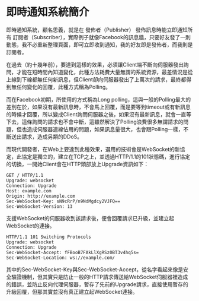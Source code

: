 # 即時通知系統簡介

即時通知系統，顧名思義，就是在 發佈者（Publisher） 發佈訊息時能立即通知所有 訂閱者（Subscriber），實際例子就像Facebook的訊息牆，只要好友發了一則動態，我不必重新整理頁面，即可立即收到通知，我的好友即是發佈者，而我則是訂閱者。

在過去（約十幾年前），要達到這樣的效果，必須讓Client端不斷向伺服器發出詢問，才能在短時間內知道變化，此種方法耗費大量無謂的系統資源，最差情況是從上線到下線都無任何新訊息，但Client卻向伺服器發出了上萬次的請求，最終都得到無任何變化的回覆，此種方式稱為Polling。

而在Facebook初期，所使用的方式稱為Long polling，這與一般的Polling最大的差別在於，如果沒有最新訊息時，不會馬上回覆，而是要等到timeout或有新訊息的時候才回覆，所以變成Client詢問伺服器之後，如果沒有最新訊息，就會一直等下去，這條詢問的請求也不會中斷，這雖然解決了Polling浪費很多無謂請求的問題，但也造成伺服器連線佔用的問題，如果訊息量很大，也會跟Polling一樣，不斷送出請求，造成另類的DDoS。

而現代開發者，在Web上要達到此種效果，選用的技術會是WebSocket的新協定，此協定是獨立的，建立在TCP之上，並透過HTTP/1.1的101狀態碼，進行協定的切換，一開始Client會在HTTP頭部放上Upgrade資訊如下：

```
GET / HTTP/1.1
Upgrade: websocket
Connection: Upgrade
Host: example.com
Origin: http://example.com
Sec-WebSocket-Key: sN9cRrP/n9NdMgdcy2VJFQ==
Sec-WebSocket-Version: 13
```

支援WebSocket的伺服器收到該請求後，便會回覆請求已升級，並建立起WebSocket的連接。

```
HTTP/1.1 101 Switching Protocols
Upgrade: websocket
Connection: Upgrade
Sec-WebSocket-Accept: fFBooB7FAkLlXgRSz0BT3v4hq5s=
Sec-WebSocket-Location: ws://example.com/
```

其中的Sec-WebSocket-Key與Sec-WebSocket-Accept，從名字看起來像是安全驗證機制，但其實只是防止一般的HTTP請求傳送給WebSocket伺服器裡造成的錯誤，並防止反向代理伺服器，暫存了先前的Upgrade請求，直接使用暫存的升級回覆，但那其實並沒有真正建立起WebSocket連接。

